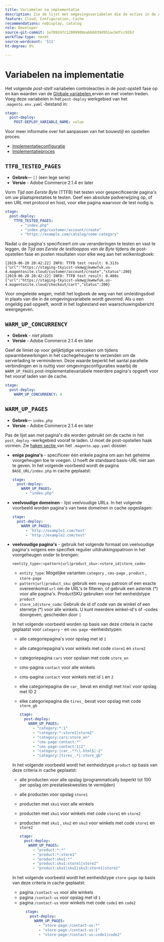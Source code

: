 ```yaml
---
title: Variabelen na implementatie
description: Zie de lijst met omgevingsvariabelen die de acties in de Adobe Commerce na de implementatiefase van de cloudinfrastructuur besturen.
feature: Cloud, Configuration, Cache
recommendations: noDisplay, catalog
role: Developer
source-git-commit: 1e789247c12009908eabb6039d951acbdfcc9263
workflow-type: tm+mt
source-wordcount: '511'
ht-degree: 0%

---
```


# Variabelen na implementatie

Het volgende _post-stelt_ variabelen controleacties in de post-opstelt fase op en kan waarden van de [ Globale variabelen ](variables-global.md) erven en met voeten treden. Voeg deze variabelen in het `post-deploy` werkgebied van het `.magento.env.yaml` -bestand in:

```yaml
stage:
  post-deploy:
    POST-DEPLOY_VARIABLE_NAME: value
```

Voor meer informatie over het aanpassen van het bouwstijl en opstellen proces:

- [Implementatieconfiguratie](configure-env-yaml.md)
- [Implementatieproces](../deploy/process.md)

## `TTFB_TESTED_PAGES`

- **Gebrek**— `[]` (een lege serie)
- **Versie** - Adobe Commerce 2.1.4 en later

Vorm _Tijd aan Eerste Byte_ (TTFB) het testen voor gespecificeerde pagina&#39;s om uw plaatsprestaties te testen. Geef een absolute padverwijzing op, of een URL met protocol en host, voor elke pagina waarvoor de test nodig is.

```yaml
stage:
  post-deploy:
    TTFB_TESTED_PAGES:
       - "index.php"
       - "index.php/customer/account/create"
       - "https://example.com/catalog/some-category"
```

Nadat u de pagina&#39;s specificeert om uw veranderingen te testen en vast te leggen, de _Tijd aan Eerste de testlooppas van de Byte_ tijdens de post-opstellen fase en posten resultaten voor elke weg aan het wolkenlogboek:

```
[2019-06-20 20:42:22] INFO: TTFB test result: 0.313s {"url":"https://staging-tkyicst-xkmwgjkwmwfuk.us-4.magentosite.cloud/customer/account/create","status":200}
[2019-06-20 20:42:22] INFO: TTFB test result: 0.408s {"url":"https://staging-tkyicst-xkmwgjkwmwfuk.us-4.magentosite.cloud/checkout/cart","status":200}
```

Voor omgeleide wegen, meldt het logboek de weg van het omleidingsdoel in plaats van die in de omgevingsvariabele wordt gevormd. Als u een ongeldig pad opgeeft, wordt in het logbestand een waarschuwingsbericht weergegeven.

## `WARM_UP_CONCURRENCY`

- **Gebrek** - _niet plaats_
- **Versie** - Adobe Commerce 2.1.4 en later

Geef de limiet op voor gelijktijdige verzoeken om tijdens opwarmbewerkingen in het cachegeheugen te verzenden om de serverlading te verminderen. Deze waarde beperkt het aantal parallelle verbindingen en is nuttig voor omgevingsconfiguraties waarbij de `WARM_UP_PAGES` post-implementatievariabele meerdere pagina&#39;s opgeeft voor het vooraf laden van de cache.

```yaml
stage:
  post-deploy:
    WARM_UP_CONCURRENCY: 4
```

## `WARM_UP_PAGES`

- **Gebrek**— `index.php`
- **Versie** - Adobe Commerce 2.1.4 en later

Pas de lijst aan met pagina&#39;s die worden gebruikt om de cache in het `post_deploy` -werkgebied vooraf te laden. U moet de post-opstellen haak vormen. Zie [ haken sectie ](../application/hooks-property.md) van het `.magento.app.yaml` dossier.

- **enige pagina&#39;s** - specificeer één enkele pagina om aan het geheime voorgeheugen toe te voegen. U hoeft de standaard basis-URL niet aan te geven. In het volgende voorbeeld wordt de pagina `BASE_URL/index.php` in cache geplaatst:

  ```yaml
  stage:
    post-deploy:
      WARM_UP_PAGES:
        - "index.php"
  ```

- **veelvoudige domeinen** - lijst veelvoudige URLs. In het volgende voorbeeld worden pagina&#39;s van twee domeinen in cache opgeslagen:

  ```yaml
  stage:
    post-deploy:
      WARM_UP_PAGES:
        - 'http://example1.com/test'
        - 'http://example2.com/test'
  ```

- **veelvoudige pagina&#39;s** - gebruik het volgende formaat om veelvoudige pagina&#39;s volgens een specifiek regulier uitdrukkingspatroon in het voorgeheugen onder te brengen:

  ```
  <entity_type>:<pattern|url|product_sku>:<store_id|store_code>
  ```

   - `entity_type`: Mogelijke varianten `category` , `cms-page` , `product` , `store-page`
   - `pattern|url|product_sku`: gebruik een `regexp` patroon of een exacte overeenkomst `url` om de URL&#39;s te filteren, of gebruik een asterisk (\*) voor alle pagina&#39;s. ProductSKU gebruiken voor het eenheidstype `product`
   - `store_id|store_code`: Gebruik de id of code van de winkel of een sterretje (\*) voor alle winkels. U kunt meerdere winkel-id&#39;s of -codes doorgeven, gescheiden door `|`

  In het volgende voorbeeld worden op basis van deze criteria in cache geplaatst voor `category` - en `cms-page` -eenheidstypen:
   - alle categoriepagina&#39;s voor opslag met id `1`
   - alle categoriepagina&#39;s voor winkels met code `store1` en `store2`
   - categoriepagina `cars` voor opslaan met code `store_en`
   - cms-pagina `contact` voor alle winkels
   - cms-pagina `contact` voor winkels met id `1` en `2`
   - elke categoriepagina die `car_` bevat en eindigt met `html` voor opslag met ID 2
   - elke categoriepagina die `tires_` bevat voor opslag met code `store_gb`

     ```yaml
     stage:
       post-deploy:
         WARM_UP_PAGES:
           - "category:*:1"
           - "category:*:store1|store2"
           - "category:cars:store_en"
           - "cms-page:contact:*"
           - "cms-page:contact:1|2"
           - "category:|car_.*?\\.html$|:2"
           - "category:|tires_.*|:store_gb"
     ```

  In het volgende voorbeeld wordt het eenheidstype `product` op basis van deze criteria in cache geplaatst:
   - alle producten voor alle opslag (programmatically beperkt tot 100 per opslag om prestatieskwesties te vermijden)
   - alle producten voor opslag `store1`
   - producten met `sku1` voor alle winkels
   - producten met `sku1` voor winkels met code `store1` en `store2`
   - producten met `sku1` , `sku2` en `sku3` voor winkels met code `store1` en `store2`

     ```yaml
     stage:
       post-deploy:
         WARM_UP_PAGES:
           - "product:*:*"
           - "product:*:store1"
           - "product:sku1:*"
           - "product:sku1:store1|store2"
           - "product:sku1|sku2|sku3:store1|store2"
     ```

  In het volgende voorbeeld wordt het eenheidstype `store-page` op basis van deze criteria in cache geplaatst:
   - pagina `/contact-us` voor alle winkels
   - pagina `/contact-us` voor opslag met id `1`
   - pagina `/contact-us` voor winkels met code `code1` en `code2`

  ```yaml
        stage:
          post-deploy:
            WARM_UP_PAGES:
              - "store-page:/contact-us:*"
              - "store-page:/contact-us:1"
              - "store-page:/contact-us:code1|code2"
  ```
